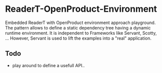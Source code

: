 # ReaderT-OpenProduct-Environment

Embedded ReaderT with OpenProduct environment approach playground. The pattern allows to define a static dependency tree having a dynamic runtime environment. It is independent to Frameworks like Servant, Scotty, ... However, Servant is used to lift the examples into a "real" application.

## Todo

- play around to define a usefull API..
